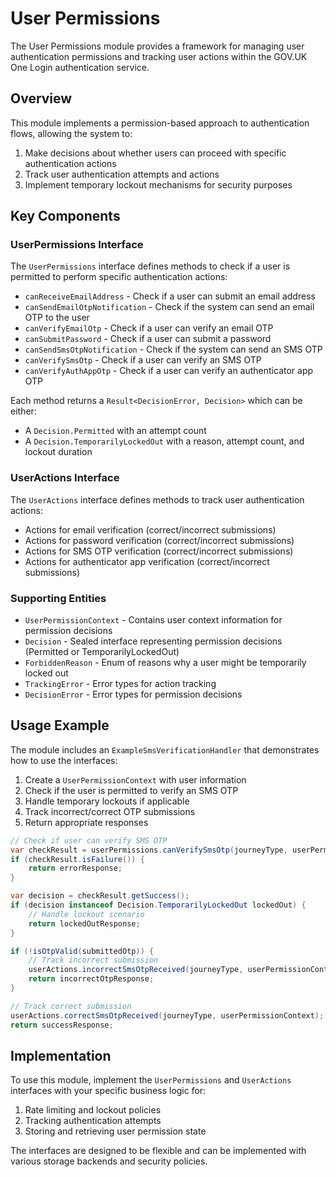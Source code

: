 # User Permissions

The User Permissions module provides a framework for managing user authentication permissions and tracking user actions within the GOV.UK One Login authentication service.

## Overview

This module implements a permission-based approach to authentication flows, allowing the system to:

1. Make decisions about whether users can proceed with specific authentication actions
2. Track user authentication attempts and actions
3. Implement temporary lockout mechanisms for security purposes

## Key Components

### UserPermissions Interface

The `UserPermissions` interface defines methods to check if a user is permitted to perform specific authentication actions:

- `canReceiveEmailAddress` - Check if a user can submit an email address
- `canSendEmailOtpNotification` - Check if the system can send an email OTP to the user
- `canVerifyEmailOtp` - Check if a user can verify an email OTP
- `canSubmitPassword` - Check if a user can submit a password
- `canSendSmsOtpNotification` - Check if the system can send an SMS OTP
- `canVerifySmsOtp` - Check if a user can verify an SMS OTP
- `canVerifyAuthAppOtp` - Check if a user can verify an authenticator app OTP

Each method returns a `Result<DecisionError, Decision>` which can be either:

- A `Decision.Permitted` with an attempt count
- A `Decision.TemporarilyLockedOut` with a reason, attempt count, and lockout duration

### UserActions Interface

The `UserActions` interface defines methods to track user authentication actions:

- Actions for email verification (correct/incorrect submissions)
- Actions for password verification (correct/incorrect submissions)
- Actions for SMS OTP verification (correct/incorrect submissions)
- Actions for authenticator app verification (correct/incorrect submissions)

### Supporting Entities

- `UserPermissionContext` - Contains user context information for permission decisions
- `Decision` - Sealed interface representing permission decisions (Permitted or TemporarilyLockedOut)
- `ForbiddenReason` - Enum of reasons why a user might be temporarily locked out
- `TrackingError` - Error types for action tracking
- `DecisionError` - Error types for permission decisions

## Usage Example

The module includes an `ExampleSmsVerificationHandler` that demonstrates how to use the interfaces:

1. Create a `UserPermissionContext` with user information
2. Check if the user is permitted to verify an SMS OTP
3. Handle temporary lockouts if applicable
4. Track incorrect/correct OTP submissions
5. Return appropriate responses

```java
// Check if user can verify SMS OTP
var checkResult = userPermissions.canVerifySmsOtp(journeyType, userPermissionContext);
if (checkResult.isFailure()) {
    return errorResponse;
}

var decision = checkResult.getSuccess();
if (decision instanceof Decision.TemporarilyLockedOut lockedOut) {
    // Handle lockout scenario
    return lockedOutResponse;
}

if (!isOtpValid(submittedOtp)) {
    // Track incorrect submission
    userActions.incorrectSmsOtpReceived(journeyType, userPermissionContext);
    return incorrectOtpResponse;
}

// Track correct submission
userActions.correctSmsOtpReceived(journeyType, userPermissionContext);
return successResponse;
```

## Implementation

To use this module, implement the `UserPermissions` and `UserActions` interfaces with your specific business logic for:

1. Rate limiting and lockout policies
2. Tracking authentication attempts
3. Storing and retrieving user permission state

The interfaces are designed to be flexible and can be implemented with various storage backends and security policies.
